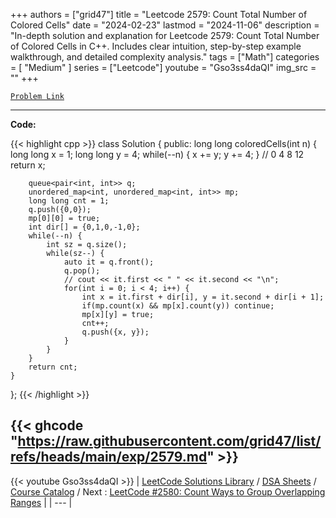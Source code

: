 
+++
authors = ["grid47"]
title = "Leetcode 2579: Count Total Number of Colored Cells"
date = "2024-02-23"
lastmod = "2024-11-06"
description = "In-depth solution and explanation for Leetcode 2579: Count Total Number of Colored Cells in C++. Includes clear intuition, step-by-step example walkthrough, and detailed complexity analysis."
tags = ["Math"]
categories = [
    "Medium"
]
series = ["Leetcode"]
youtube = "Gso3ss4daQI"
img_src = ""
+++



[`Problem Link`](https://leetcode.com/problems/count-total-number-of-colored-cells/description/)

---
**Code:**

{{< highlight cpp >}}
class Solution {
public:
    long long coloredCells(int n) {
        long long x = 1;
        long long y = 4;
        while(--n) {
            x += y;
            y += 4;
        }
        // 0 4 8 12
        return x;
        
        queue<pair<int, int>> q;
        unordered_map<int, unordered_map<int, int>> mp;
        long long cnt = 1;
        q.push({0,0});
        mp[0][0] = true;
        int dir[] = {0,1,0,-1,0};
        while(--n) {
            int sz = q.size();
            while(sz--) {
                auto it = q.front();
                q.pop();
                // cout << it.first << " " << it.second << "\n";
                for(int i = 0; i < 4; i++) {
                    int x = it.first + dir[i], y = it.second + dir[i + 1];
                    if(mp.count(x) && mp[x].count(y)) continue;
                    mp[x][y] = true;
                    cnt++;
                    q.push({x, y});
                }
            }
        }
        return cnt;
    }
};
{{< /highlight >}}

{{< ghcode "https://raw.githubusercontent.com/grid47/list/refs/heads/main/exp/2579.md" >}}
---
{{< youtube Gso3ss4daQI >}}
| [LeetCode Solutions Library](https://grid47.xyz/leetcode/) / [DSA Sheets](https://grid47.xyz/sheets/) / [Course Catalog](https://grid47.xyz/courses/) / Next : [LeetCode #2580: Count Ways to Group Overlapping Ranges](https://grid47.xyz/leetcode/solution-2580-count-ways-to-group-overlapping-ranges/) |
| --- |
